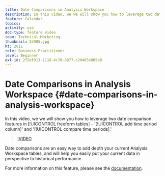 ```yaml
---
title: Date Comparisons in Analysis Workspace
description: In this video, we we will show you how to leverage two date comparison features in freeform tables - 'add time period column' and 'compare time periods.'
feature: Calendar
topics: 
activity: use
doc-type: feature video
team: Technical Marketing
thumbnail: 23985.jpg
kt: 2011
role: Business Practitioner
level: Beginner
exl-id: 2f2ef013-1118-4c78-8877-c294654865e0
---
```

# Date Comparisons in Analysis Workspace {#date-comparisons-in-analysis-workspace}

In this video, we we will show you how to leverage two date comparison features in [!UICONTROL freeform tables] - '[!UICONTROL add time period column]' and '[!UICONTROL compare time periods].'

>[!VIDEO](https://video.tv.adobe.com/v/23985/?quality=12)

Date comparisons are an easy way to add depth your current Analysis Workspace tables, and will help you easily put your current data in perspective to historical performance.

For more information on this feature, please see the [documentation](https://marketing.adobe.com/resources/help/en_US/analytics/analysis-workspace/time_comparison.html).
